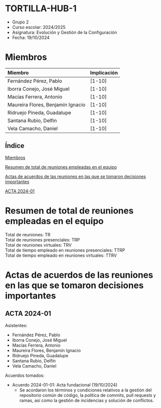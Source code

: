 # TORTILLA-HUB-1

* Grupo 2  
* Curso escolar: 2024/2025  
* Asignatura: Evolución y Gestión de la Configuración  
* Fecha: 19/10/2024

# Miembros <!--{#miembros}-->

| Miembro | Implicación |
| :---- | :---- |
| Fernández Pérez, Pablo | \[1-10\] |
| Iborra Conejo, José Miguel | \[1-10\] |
| Macías Ferrera, Antonio | \[1-10\] |
| Maureira Flores, Benjamín Ignacio | \[1-10\] |
| Ridruejo Pineda, Guadalupe | \[1-10\] |
| Santana Rubio, Delfín | \[1-10\] |
| Vela Camacho, Daniel | \[1-10\] |


## Índice

[Miembros](#miembros)

[Resumen de total de reuniones empleadas en el equipo](#resumen-de-total-de-reuniones-empleadas-en-el-equipo)

[Actas de acuerdos de las reuniones en las que se tomaron decisiones importantes](#actas-de-acuerdos-de-las-reuniones-en-las-que-se-tomaron-decisiones-importantes)

[ACTA 2024-01](#acta-2024-01)

# Resumen de total de reuniones empleadas en el equipo <!--{#resumen-de-total-de-reuniones-empleadas-en-el-equipo}-->

Total de reuniones: TR  
Total de reuniones presenciales: TRP  
Total de reuniones virtuales: TRV  
Total de tiempo empleado en reuniones presenciales: TTRP  
Total de tiempo empleado en reuniones virtuales: TTRV

# Actas de acuerdos de las reuniones en las que se tomaron decisiones importantes <!--{#actas-de-acuerdos-de-las-reuniones-en-las-que-se-tomaron-decisiones-importantes}-->

## ACTA 2024-01 <!--{#acta-2024-01}-->

Asistentes: 

* Fernández Pérez, Pablo  
* Iborra Conejo, José Miguel  
* Macías Ferrera, Antonio  
* Maureira Flores, Benjamín Ignacio  
* Ridruejo Pineda, Guadalupe  
* Santana Rubio, Delfín  
* Vela Camacho, Daniel

Acuerdos tomados:  
* Acuerdo 2024-01-01: Acta fundacional  (19/10/2024)
	* Se acordaron los términos y condiciones relativos a la gestión del repositorio común de código, la política de commits, pull requests y ramas, así como la gestión de incidencias y solución de conflictos.
